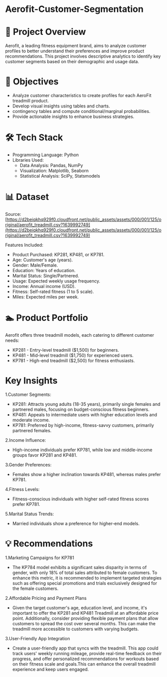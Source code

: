 # Aerofit-Customer-Segmentation
# 📄 Project Overview
Aerofit, a leading fitness equipment brand, aims to analyze customer profiles to better understand their preferences and improve product recommendations. This project involves descriptive analytics to identify key customer segments based on their demographic and usage data.
# 🚀 Objectives
- Analyze customer characteristics to create profiles for each AeroFit treadmill product.
- Develop visual insights using tables and charts.
-  contingency tables and compute conditional/marginal probabilities.
- Provide actionable insights to enhance business strategies.
# 🛠️ Tech Stack
- Programming Language: Python
- Libraries Used:
    + Data Analysis: Pandas, NumPy
    + Visualization: Matplotlib, Seaborn
    + Statistical Analysis: SciPy, Statsmodels
# 📊 Dataset
Source: [https://d2beiqkhq929f0.cloudfront.net/public_assets/assets/000/001/125/original/aerofit_treadmill.csv?1639992749](https://d2beiqkhq929f0.cloudfront.net/public_assets/assets/000/001/125/original/aerofit_treadmill.csv?1639992749)

Features Included:
- Product Purchased: KP281, KP481, or KP781.
- Age: Customer's age (years).
- Gender: Male/Female.
- Education: Years of education.
- Marital Status: Single/Partnered.
- Usage: Expected weekly usage frequency.
- Income: Annual income (USD).
- Fitness: Self-rated fitness (1 to 5 scale).
- Miles: Expected miles per week.
# 🏊️ Product Portfolio
Aerofit offers three treadmill models, each catering to different customer needs:
- KP281 - Entry-level treadmill ($1,500) for beginners.
- KP481 - Mid-level treadmill ($1,750) for experienced users.
- KP781 - High-end treadmill ($2,500) for fitness enthusiasts.
# Key Insights
1.Customer Segments:
+ KP281: Attracts young adults (18-35 years), primarily single females and partnered males, focusing on budget-conscious fitness beginners.
+ KP481: Appeals to intermediate users with higher education levels and moderate income.
+ KP781: Preferred by high-income, fitness-savvy customers, primarily partnered females.
  
2.Income Influence:
+ High-income individuals prefer KP781, while low and middle-income groups favor KP281 and KP481.
  
3.Gender Preferences:
+ Females show a higher inclination towards KP481, whereas males prefer KP781.
  
4.Fitness Levels:
+ Fitness-conscious individuals with higher self-rated fitness scores prefer KP781.
  
5.Marital Status Trends:
+ Married individuals show a preference for higher-end models.
# 💡 Recommendations
1.Marketing Campaigns for KP781
- The KP784 model exhibits a significant sales disparity in terms of gender, with only 18% of total sales attributed to female customers. To enhance this metric, it is recommended to implement targeted strategies such as offering special promotions and trials exclusively designed for the female customers.
  
2.Affordable Pricing and Payment Plans
- Given the target customer's age, education level, and income, it's important to offer the KP281 and KP481 Treadmill at an affordable price point. Additionally, consider providing flexible payment plans that allow customers to spread the cost over several months. This can make the treadmill more accessible to customers with varying budgets.
  
3.User-Friendly App Integration
- Create a user-friendly app that syncs with the treadmill. This app could track users' weekly running mileage, provide real-time feedback on their progress, and offer personalized recommendations for workouts based on their fitness scale and goals.This can enhance the overall treadmill experience and keep users engaged.
